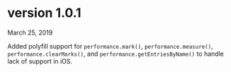 # version 1.0.1

March 25, 2019

Added polyfill support for `performance.mark()`, `performance.measure()`, `performance.clearMarks()`, and `performance.getEntriesByName()` to handle lack of support in iOS.
